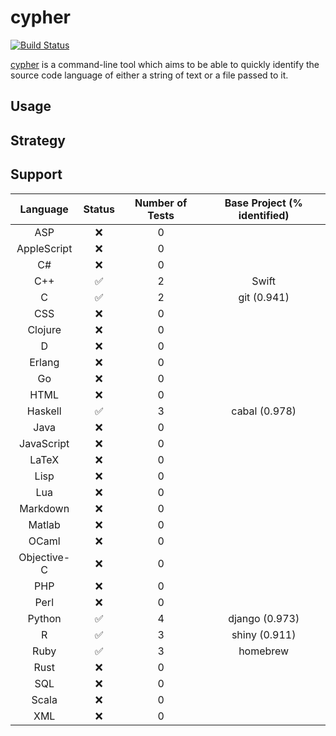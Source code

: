 # cypher

[![Build Status](https://travis-ci.org/jdkato/cypher.svg?branch=master)](https://travis-ci.org/jdkato/cypher)

[cypher](https://en.wikipedia.org/wiki/Cypher_(Marvel_Comics)) is a command-line tool which aims to be able to quickly identify the source code language of either a string of text or a file passed to it.

## Usage

## Strategy 

## Support

|   Language    |       Status          | Number of Tests   | Base Project (% identified)   |
|:-----------:  |:------------------:   |:---------------:  |:---------------------------:  |
|     ASP       |         :x:           |        0          |                               |
| AppleScript   |         :x:           |        0          |                               |
|      C#       |         :x:           |        0          |                               |
|     C++       | :white_check_mark:    |        2          |            Swift              |
|      C        | :white_check_mark:    |        2          |        git (0.941)            |
|     CSS       |         :x:           |        0          |                               |
|   Clojure     |         :x:           |        0          |                               |
|      D        |         :x:           |        0          |                               |
|    Erlang     |         :x:           |        0          |                               |
|      Go       |         :x:           |        0          |                               |
|     HTML      |         :x:           |        0          |                               |
|   Haskell     | :white_check_mark:    |        3          |        cabal (0.978)          |
|     Java      |         :x:           |        0          |                               |
|  JavaScript   |         :x:           |        0          |                               |
|    LaTeX      |         :x:           |        0          |                               |
|     Lisp      |         :x:           |        0          |                               |
|     Lua       |         :x:           |        0          |                               |
|   Markdown    |         :x:           |        0          |                               |
|    Matlab     |         :x:           |        0          |                               |
|    OCaml      |         :x:           |        0          |                               |
| Objective-C   |         :x:           |        0          |                               |
|     PHP       |         :x:           |        0          |                               |
|     Perl      |         :x:           |        0          |                               |
|    Python     | :white_check_mark:    |        4          |     django (0.973)            |
|      R        | :white_check_mark:    |        3          |     shiny (0.911)             |
|     Ruby      | :white_check_mark:    |        3          |           homebrew            |
|     Rust      |         :x:           |        0          |                               |
|     SQL       |         :x:           |        0          |                               |
|    Scala      |         :x:           |        0          |                               |
|     XML       |         :x:           |        0          |                               |